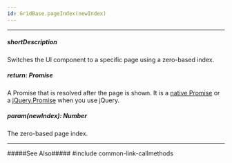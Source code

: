 ```yaml
---
id: GridBase.pageIndex(newIndex)
---
```

---
##### shortDescription
Switches the UI component to a specific page using a zero-based index.

##### return: Promise<void>
A Promise that is resolved after the page is shown. It is a <a href="https://developer.mozilla.org/en-US/docs/Web/JavaScript/Reference/Global_Objects/Promise" target="_blank">native Promise</a> or a <a href="http://api.jquery.com/Types/#Promise" target="_blank">jQuery.Promise</a> when you use jQuery.

##### param(newIndex): Number
The zero-based page index.

---
#####See Also#####
#include common-link-callmethods